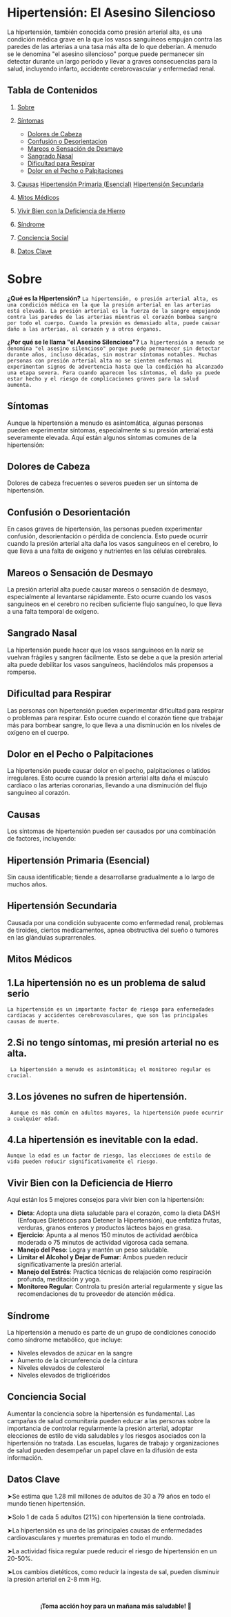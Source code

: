 # Hipertensión: El Asesino Silencioso

La hipertensión, también conocida como presión arterial alta, es una condición médica grave en la que los vasos sanguíneos empujan contra las paredes de las arterias a una tasa más alta de lo que deberían. A menudo se le denomina "el asesino silencioso" porque puede permanecer sin detectar durante un largo período y llevar a graves consecuencias para la salud, incluyendo infarto, accidente cerebrovascular y enfermedad renal.


## Tabla de Contenidos

1. [Sobre](#Sobre)
2. [Síntomas](#Síntomas)
    - [Dolores de Cabeza](#Dolores-de-Cabeza)
    - [Confusión o Desorientacion](#Confusión-o-Desorientación)
    - [Mareos o Sensación de Desmayo](#Mareos-o-sensación-de-Desmayo)
    - [Sangrado Nasal](#Sangrado-Nasal)
    - [Dificultad para Respirar](#Dificultad-para-Respirar)
    - [Dolor en el Pecho o Palpitaciones](#Dolor-en-el-Pecho-o-Palpitaciones)


3. [Causas](#causas)
    [Hipertensión Primaria (Esencial)](#Hipertensión-Primaria-Esencial)
    [Hipertensión Secundaria](#Hipertensión-Secundaria)

4. [Mitos Médicos](#Mitos-Médicos)
5. [Vivir Bien con la Deficiencia de Hierro](#Vivir-bien-con-la-deficiencia-de-hierro)
6. [Síndrome](#Síndrome)
7. [Conciencia Social](#Conciencia-Social)
8. [Datos Clave](#Datos-clave)


# Sobre

**¿Qué es la Hipertensión?**
```La hipertensión, o presión arterial alta, es una condición médica en la que la presión arterial en las arterias está elevada. La presión arterial es la fuerza de la sangre empujando contra las paredes de las arterias mientras el corazón bombea sangre por todo el cuerpo. Cuando la presión es demasiado alta, puede causar daño a las arterias, al corazón y a otros órganos.```

**¿Por qué se le llama "el Asesino Silencioso"?**
```La hipertensión a menudo se denomina "el asesino silencioso" porque puede permanecer sin detectar durante años, incluso décadas, sin mostrar síntomas notables. Muchas personas con presión arterial alta no se sienten enfermas ni experimentan signos de advertencia hasta que la condición ha alcanzado una etapa severa. Para cuando aparecen los síntomas, el daño ya puede estar hecho y el riesgo de complicaciones graves para la salud aumenta.```


## Síntomas
Aunque la hipertensión a menudo es asintomática, algunas personas pueden experimentar síntomas, especialmente si su presión arterial está severamente elevada. Aquí están algunos síntomas comunes de la hipertensión:

## Dolores de Cabeza
Dolores de cabeza frecuentes o severos pueden ser un síntoma de hipertensión.

## Confusión o Desorientación
En casos graves de hipertensión, las personas pueden experimentar confusión, desorientación o pérdida de conciencia. Esto puede ocurrir cuando la presión arterial alta daña los vasos sanguíneos en el cerebro, lo que lleva a una falta de oxígeno y nutrientes en las células cerebrales.

## Mareos o Sensación de Desmayo
La presión arterial alta puede causar mareos o sensación de desmayo, especialmente al levantarse rápidamente. Esto ocurre cuando los vasos sanguíneos en el cerebro no reciben suficiente flujo sanguíneo, lo que lleva a una falta temporal de oxígeno.

## Sangrado Nasal
La hipertensión puede hacer que los vasos sanguíneos en la nariz se vuelvan frágiles y sangren fácilmente. Esto se debe a que la presión arterial alta puede debilitar los vasos sanguíneos, haciéndolos más propensos a romperse.

## Dificultad para Respirar
Las personas con hipertensión pueden experimentar dificultad para respirar o problemas para respirar. Esto ocurre cuando el corazón tiene que trabajar más para bombear sangre, lo que lleva a una disminución en los niveles de oxígeno en el cuerpo.

## Dolor en el Pecho o Palpitaciones
La hipertensión puede causar dolor en el pecho, palpitaciones o latidos irregulares. Esto ocurre cuando la presión arterial alta daña el músculo cardíaco o las arterias coronarias, llevando a una disminución del flujo sanguíneo al corazón.

## Causas
Los síntomas de hipertensión pueden ser causados por una combinación de factores, incluyendo:

## Hipertensión Primaria (Esencial)
Sin causa identificable; tiende a desarrollarse gradualmente a lo largo de muchos años.

## Hipertensión Secundaria
 Causada por una condición subyacente como enfermedad renal, problemas de tiroides, ciertos medicamentos, apnea obstructiva del sueño o tumores en las glándulas suprarrenales.


## Mitos Médicos

## 1.La hipertensión no es un problema de salud serio
```La hipertensión es un importante factor de riesgo para enfermedades cardíacas y accidentes cerebrovasculares, que son las principales causas de muerte.```
## 2.Si no tengo síntomas, mi presión arterial no es alta.
``` La hipertensión a menudo es asintomática; el monitoreo regular es crucial.```
## 3.Los jóvenes no sufren de hipertensión.
``` Aunque es más común en adultos mayores, la hipertensión puede ocurrir a cualquier edad.```
## 4.La hipertensión es inevitable con la edad.
```Aunque la edad es un factor de riesgo, las elecciones de estilo de vida pueden reducir significativamente el riesgo.```


## Vivir Bien con la Deficiencia de Hierro
Aquí están los 5 mejores consejos para vivir bien con la hipertensión:

- **Dieta**: Adopta una dieta saludable para el corazón, como la dieta DASH (Enfoques Dietéticos para Detener la Hipertensión), que enfatiza frutas, verduras, granos enteros y productos lácteos bajos en grasa.
- **Ejercicio**: Apunta a al menos 150 minutos de actividad aeróbica moderada o 75 minutos de actividad vigorosa cada semana.
- **Manejo del Peso**: Logra y mantén un peso saludable.
- **Limitar el Alcohol y Dejar de Fumar**: Ambos pueden reducir significativamente la presión arterial.
- **Manejo del Estrés**: Practica técnicas de relajación como respiración profunda, meditación y yoga.
- **Monitoreo Regular**: Controla tu presión arterial regularmente y sigue las recomendaciones de tu proveedor de atención médica.

## Síndrome
La hipertensión a menudo es parte de un grupo de condiciones conocido como síndrome metabólico, que incluye:

- Niveles elevados de azúcar en la sangre
- Aumento de la circunferencia de la cintura
- Niveles elevados de colesterol
- Niveles elevados de triglicéridos

## Conciencia Social
Aumentar la conciencia sobre la hipertensión es fundamental. Las campañas de salud comunitaria pueden educar a las personas sobre la importancia de controlar regularmente la presión arterial, adoptar elecciones de estilo de vida saludables y los riesgos asociados con la hipertensión no tratada. Las escuelas, lugares de trabajo y organizaciones de salud pueden desempeñar un papel clave en la difusión de esta información.


## Datos Clave

 <p> ➤Se estima que 1.28 mil millones de adultos de 30 a 79 años en todo el mundo tienen hipertensión.</p>
 <p> ➤Solo 1 de cada 5 adultos (21%) con hipertensión la tiene controlada.
</p>
<p> ➤La hipertensión es una de las principales causas de enfermedades cardiovasculares y muertes prematuras en todo el mundo.</p>
 <p> ➤La actividad física regular puede reducir el riesgo de hipertensión en un 20-50%. </p>
<p> ➤Los cambios dietéticos, como reducir la ingesta de sal, pueden disminuir la presión arterial en 2-8 mm Hg.
</p>

<br>
<p align="center"><strong>¡Toma acción hoy para un mañana más saludable! 💙</strong></p>
